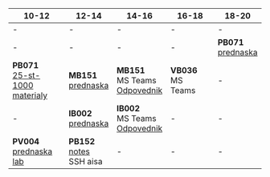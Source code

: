 | 10-12 | 12-14 | 14-16 | 16-18 | 18-20 |
| --- | --- | --- | --- | --- |
| - | - | - | - | - |
| - | - | - | - | **PB071** <br> [prednaska](https://is.muni.cz/auth/el/fi/jaro2021/PB071/um/prednasky/) |
| **PB071** <br> [25-st-1000](https://discord.com/channels/686960338746605568/815661266211045386) <br> [materialy](https://www.fi.muni.cz/pb071/seminars/) | **MB151** <br> [prednaska](https://is.muni.cz/auth/el/fi/jaro2021/MB151/index-WOhNcl.qwarp) | **MB151** <br> MS Teams <br> [Odpovednik](https://is.muni.cz/auth/elearning/test_pruchod_el_student?jen_predmet=1323783) | **VB036** <br> MS Teams | - |
| - | **IB002** <br> [prednaska](https://is.muni.cz/auth/el/fi/jaro2021/IB002/um/video_prednasky/) | **IB002** <br> MS Teams <br> [Odpovednik](https://is.muni.cz/auth/elearning/test_pruchod_el_student?jen_predmet=1323745) | - | - |
| **PV004** <br> [prednaska](https://is.muni.cz/auth/el/fi/jaro2021/PV004/um/prednasky/) <br> [lab](https://is.muni.cz/auth/edutools/brandejs/pv004lab) | **PB152** <br> [notes](https://is.muni.cz/auth/el/fi/jaro2021/PB152cv/um/text/pb152.notes.pdf) <br> SSH aisa | - | - | - |
